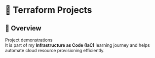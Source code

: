 # 🚀 Terraform Projects

## 📖 Overview
Project demonstrations  
It is part of my **Infrastructure as Code (IaC)** learning journey and helps automate cloud resource provisioning efficiently.
